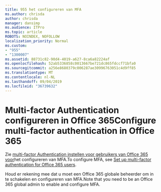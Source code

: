 ```yaml
---
title: 955 het configureren van MFA
ms.author: chrisda
author: chrisda
manager: dansimp
ms.audience: ITPro
ms.topic: article
ROBOTS: NOINDEX, NOFOLLOW
localization_priority: Normal
ms.custom:
- "955"
- "1300007"
ms.assetid: 88731c82-90d4-4019-a627-8ca6a82224af
ms.openlocfilehash: 52ab5336858c0013667be721dc865fdccf71bfa0
ms.sourcegitcommit: a256e8680379c006287ae30996763051c4d9ff85
ms.translationtype: MT
ms.contentlocale: nl-NL
ms.lasthandoff: 09/04/2019
ms.locfileid: "36739632"
---
```

# <a name="configure-multi-factor-authentication-in-office-365"></a><span data-ttu-id="e0438-102">Multi-factor Authentication configureren in Office 365</span><span class="sxs-lookup"><span data-stu-id="e0438-102">Configure multi-factor authentication in Office 365</span></span>

<span data-ttu-id="e0438-103">Zie [multi-factor Authentication instellen voor gebruikers van Office 365 voor](https://docs.microsoft.com/office365/admin/security-and-compliance/set-up-multi-factor-authentication)het configureren van MFA.</span><span class="sxs-lookup"><span data-stu-id="e0438-103">To configure MFA, see [Set up multi-factor authentication for Office 365 users](https://docs.microsoft.com/office365/admin/security-and-compliance/set-up-multi-factor-authentication).</span></span>

<span data-ttu-id="e0438-104">Houd er rekening mee dat u moet een Office 365 globale beheerder om in te schakelen en configureren van MFA.</span><span class="sxs-lookup"><span data-stu-id="e0438-104">Note that you need to be an Office 365 global admin to enable and configure MFA.</span></span>
